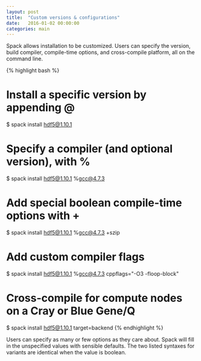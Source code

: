```yaml
---
layout: post
title:  "Custom versions & configurations"
date:   2016-01-02 00:00:00
categories: main
---
```


Spack allows installation to be customized.  Users can specify the
version, build compiler, compile-time options, and cross-compile
platform, all on the command line.

{% highlight bash %}
   # Install a specific version by appending @
   $ spack install hdf5@1.10.1

   # Specify a compiler (and optional version), with %
   $ spack install hdf5@1.10.1 %gcc@4.7.3

   # Add special boolean compile-time options with +
   $ spack install hdf5@1.10.1 %gcc@4.7.3 +szip

   # Add custom compiler flags
   $ spack install hdf5@1.10.1 %gcc@4.7.3 cppflags="-O3 -floop-block"

   # Cross-compile for compute nodes on a Cray or Blue Gene/Q
   $ spack install hdf5@1.10.1 target=backend
{% endhighlight %}

Users can specify as many or few options as they care about. Spack
will fill in the unspecified values with sensible defaults. The two listed
syntaxes for variants are identical when the value is boolean.
